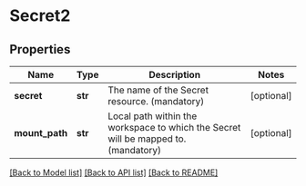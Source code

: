 # Secret2

## Properties
Name | Type | Description | Notes
------------ | ------------- | ------------- | -------------
**secret** | **str** | The name of the Secret resource. (mandatory) | [optional] 
**mount_path** | **str** | Local path within the workspace to which the Secret will be mapped to. (mandatory) | [optional] 

[[Back to Model list]](../README.md#documentation-for-models) [[Back to API list]](../README.md#documentation-for-api-endpoints) [[Back to README]](../README.md)

